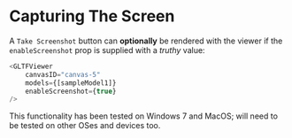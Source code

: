 # Capturing The Screen

A `Take Screenshot` button can **optionally** be rendered with the viewer if the `enableScreenshot` prop is supplied with a *truthy* value:

```js
<GLTFViewer
    canvasID="canvas-5"
    models={[sampleModel1]}
    enableScreenshot={true}
/>
```

This functionality has been tested on Windows 7 and MacOS; will need to be tested on other OSes and devices too.
